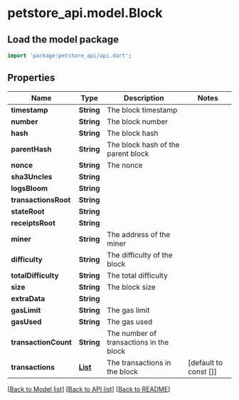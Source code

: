 # petstore_api.model.Block

## Load the model package
```dart
import 'package:petstore_api/api.dart';
```

## Properties
Name | Type | Description | Notes
------------ | ------------- | ------------- | -------------
**timestamp** | **String** | The block timestamp | 
**number** | **String** | The block number | 
**hash** | **String** | The block hash | 
**parentHash** | **String** | The block hash of the parent block | 
**nonce** | **String** | The nonce | 
**sha3Uncles** | **String** |  | 
**logsBloom** | **String** |  | 
**transactionsRoot** | **String** |  | 
**stateRoot** | **String** |  | 
**receiptsRoot** | **String** |  | 
**miner** | **String** | The address of the miner | 
**difficulty** | **String** | The difficulty of the block | 
**totalDifficulty** | **String** | The total difficulty | 
**size** | **String** | The block size | 
**extraData** | **String** |  | 
**gasLimit** | **String** | The gas limit | 
**gasUsed** | **String** | The gas used | 
**transactionCount** | **String** | The number of transactions in the block | 
**transactions** | [**List<BlockTransaction>**](BlockTransaction.md) | The transactions in the block | [default to const []]

[[Back to Model list]](../README.md#documentation-for-models) [[Back to API list]](../README.md#documentation-for-api-endpoints) [[Back to README]](../README.md)


